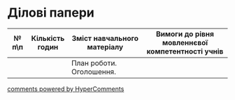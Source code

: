 <div id="hypercomments_widget" class="js-hypercomments-widget invisible"></div>

# Ділові папери

<table>
  <tr>
    <td width="10%" align="center"><b>№ <br>п\п</br></b></td>
    <td width="5%" align="center"><b>Кількість годин</b></td>  
    <td width="40%" align="center"><b>Зміст навчального матеріалу</b></td>
    <td width="45%" align="center"><b>Вимоги до рівня мовленнєвої компетентності учнів</b></td>
  </tr>
<tbody>
  <tr>
<td width="10%" style="vertical-align:top !important;"></td>
<td width="5%" style="vertical-align:top !important;"><b></b></td>
    <td width="40%" style="vertical-align:top !important;">План роботи. Оголошення. </td>
    <td width="45%" style="vertical-align:top !important;"></tr>
</tbody>
</table>

<div class="js-hypercomments-container">
<a href="http://hypercomments.com" class="hc-link" title="comments widget">comments powered by HyperComments</a>
</div>